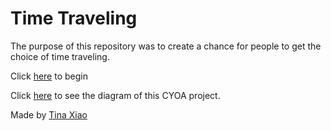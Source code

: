 # Time Traveling

The purpose of this repository was to create a chance for people to get the choice of time traveling.

Click [here](home/home.md) to begin

Click [here](https://docs.google.com/drawings/d/1tCGGH3nl0jguMxcFOIK1TK3PzmnJrvsuIcWHBy0acDs/edit) to see the diagram of this CYOA project.

Made by [Tina Xiao](https://github.com/tinax8774)
